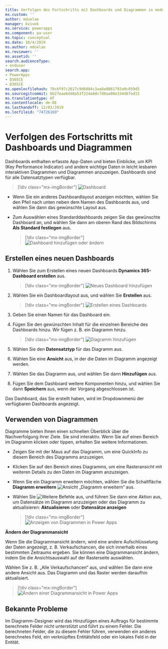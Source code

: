 ```yaml
---
title: Verfolgen des Fortschritts mit Dashboards und Diagrammen in modellgesteuerten Apps | Microsoft-Dokumentation
ms.custom: ''
author: mduelae
manager: kvivek
ms.service: powerapps
ms.component: pa-user
ms.topic: conceptual
ms.date: 10/4/2019
ms.author: mduelae
ms.reviewer: ''
ms.assetid: ''
search.audienceType:
- enduser
search.app:
- PowerApps
- D365CE
- D365CE
ms.openlocfilehash: 70c6f97c2617c9d6084c3aa8a0861793a0c059d5
ms.sourcegitcommit: 6b27eae6dd8a53f224a8dc7d0aa00e334d6fed15
ms.translationtype: HT
ms.contentlocale: de-DE
ms.lasthandoff: 12/03/2019
ms.locfileid: "74726169"
---
```

# <a name="track-your-progress-with-dashboards-and-charts"></a>Verfolgen des Fortschritts mit Dashboards und Diagrammen

Dashboards enthalten erfasste App-Daten und bieten Einblicke, um KPI (Key Performance Indicator) und andere wichtige Daten in leicht lesbaren interaktiven Diagrammen und Diagrammen anzuzeigen. Dashboards sind für alle Datensatztypen verfügbar.

> [!div class="mx-imgBorder"]
> ![Dashboard](media/Dashboard.png "Dashboard") 

-  Wenn Sie ein anderes Dashboardlayout anzeigen möchten, wählen Sie den Pfeil nach unten neben dem Namen des Dashboards aus, und wählen Sie dann das gewünschte Layout aus.
-  Zum Auswählen eines Standarddashboards zeigen Sie das gewünschte Dashboard an, und wählen Sie dann am oberen Rand des Bildschirms **Als Standard festlegen** aus.

   > [!div class="mx-imgBorder"]
   > ![Dashboard hinzufügen oder ändern](media/add_dashboard.png "Hinzufügen oder Ändern eines Dashboards") 

## <a name="create-a-new-dashboard"></a>Erstellen eines neuen Dashboards

1. Wählen Sie zum Erstellen eines neuen Dashboards **Dynamics 365-Dashboard erstellen** aus. 

   > [!div class="mx-imgBorder"]
   > ![Neues Dashboard hinzufügen](media/new_dashboard.png "Hinzufügen eines neues Dashboards")
   
2. Wählen Sie ein Dashboardlayout aus, und wählen Sie **Erstellen** aus.  

   > [!div class="mx-imgBorder"]
   > ![Erstellen eines Dashboards](media/create_dashboard.png "Erstellen eines Dashboards")
 
3. Geben Sie einen Namen für das Dashboard ein. 
4. Fügen Sie den gewünschten Inhalt für die einzelnen Bereiche des Dashboards hinzu. Wir fügen z. B. ein Diagramm hinzu. 

   > [!div class="mx-imgBorder"]
   > ![Diagramm hinzufügen](media/add_chart.png "Hinzufügen eines Diagramms")
 
 5. Wählen Sie den **Datensatztyp** für das Diagramm aus.
 6. Wählen Sie eine **Ansicht** aus, in der die Daten im Diagramm angezeigt werden.
 7. Wählen Sie das Diagramm aus, und wählen Sie dann **Hinzufügen** aus.
 8. Fügen Sie dem Dashboard weitere Komponenten hinzu, und wählen Sie dann **Speichern** aus, wenn der Vorgang abgeschlossen ist. 
 
Das Dashboard, das Sie erstellt haben, wird im Dropdownmenü der verfügbaren Dashboards angezeigt.

## <a name="use-charts"></a>Verwenden von Diagrammen 

Diagramme bieten Ihnen einen schnellen Überblick über die Nachverfolgung ihrer Ziele. Sie sind interaktiv. Wenn Sie auf einen Bereich im Diagramm klicken oder tippen, erhalten Sie weitere Informationen.

-   Zeigen Sie mit der Maus auf das Diagramm, um eine QuickInfo zu diesem Bereich des Diagramms anzuzeigen.
-   Klicken Sie auf den Bereich eines Diagramms, um eine Rasteransicht mit weiteren Details zu den Daten im Diagramm anzuzeigen.
-   Wenn Sie ein Diagramm erweitern möchten, wählen Sie die Schaltfläche **Diagramm erweitern** ![Ansicht „Diagramm erweitern“](media/expandviewbutton.png "Erweitern der Diagrammansicht") aus.
-   Wählen Sie ![Weitere Befehle](media/MoreButton.png "Weitere Befehle") aus, und führen Sie dann eine Aktion aus, um Datensätze im Diagramm anzuzeigen oder das Diagramm zu aktualisieren: **Aktualisieren** oder **Datensätze anzeigen**
     
     > [!div class="mx-imgBorder"]
     > ![Anzeigen von Diagrammen in Power Apps](media/ViewOfCharts.png "Anzeigen von Diagrammen in Power Apps")  
       

**Ändern der Diagrammansicht**
 
Wenn Sie die Diagrammansicht ändern, wird eine andere Aufschlüsselung der Daten angezeigt, z. B. Verkaufschancen, die sich innerhalb eines bestimmten Zeitraums ergeben. Sie können eine Diagrammansicht ändern, indem Sie die Ansichtsauswahl auf der Rasterseite auswählen.

Wählen Sie z. B. „Alle Verkaufschancen“ aus, und wählen Sie dann eine andere Ansicht aus. Das Diagramm und das Raster werden daraufhin aktualisiert.

> [!div class="mx-imgBorder"]
> ![Ändern einer Diagrammansicht in Power Apps](media/ChangeChartView.png "Ändern einer Diagrammansicht in Power Apps")

## <a name="known-issues"></a>Bekannte Probleme  
Im Diagramm-Designer wird das Hinzufügen eines Auftrags für bestimmte berechnete Felder nicht unterstützt und führt zu einem Fehler.  Die berechneten Felder, die zu diesem Fehler führen, verwenden ein anderes berechnetes Feld, ein verknüpftes Entitätsfeld oder ein lokales Feld in der Entität.




